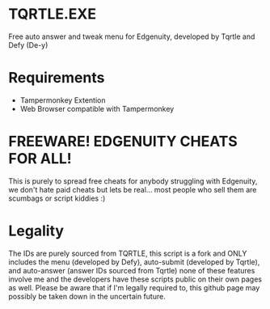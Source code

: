 # TQRTLE.EXE
Free auto answer and tweak menu for Edgenuity, developed by Tqrtle and Defy (De-y)

# Requirements
- Tampermonkey Extention
- Web Browser compatible with Tampermonkey

# FREEWARE! EDGENUITY CHEATS FOR ALL!
This is purely to spread free cheats for anybody struggling with Edgenuity, we don't hate paid cheats but lets be real... most people who sell them are scumbags or script kiddies :)

# Legality
The IDs are purely sourced from TQRTLE, this script is a fork and ONLY includes the menu (developed by Defy), auto-submit (developed by Tqrtle), and auto-answer (answer IDs sourced from Tqrtle) none of these features involve me and the developers have these scripts public on their own pages as well. Please be aware that if I'm legally required to, this github page may possibly be taken down in the uncertain future.
